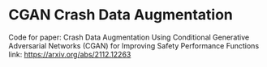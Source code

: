 # CGAN Crash Data Augmentation
Code for paper: Crash Data Augmentation Using Conditional Generative Adversarial Networks (CGAN) for Improving Safety Performance Functions
link: https://arxiv.org/abs/2112.12263
